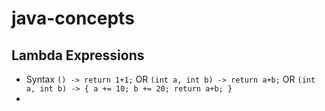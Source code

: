 # java-concepts

## Lambda Expressions
  - Syntax
  `() -> return 1+1;`
  OR
  `(int a, int b) -> return a+b;`
  OR
  `(int a, int b) -> {
    a += 10;
    b += 20;
    return a+b;
  }`
  - 
